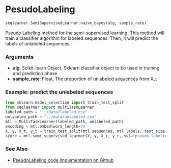 # PesudoLabeling

```python
seqlearner.SemiSupervisedLearner.naive_bayes(alg, sample_rate)
```

Pseudo Labeling method for the semi-supervised learning. This method will train a classifier algorithm for labeled sequences. Then, it will predict the labels of unlabeled sequences.

### Arguments
- __alg__: Scikit-learn Object, Sklearn classifier object to be used in training and prediction phase
- __sample_rate__: Float, The proportion of unlabeled sequences from X_t


### Example: predict the unlabeled sequences

```python
from sklearn.model_selection import train_test_split
from seqlearner import MultiTaskLearner
labeled_path = "../data/labeled.csv"
unlabeled_path = "../data/unlabeled.csv"
mtl = MultiTaskLearner(labeled_path, unlabeled_path)
encoding = mtl.embed(word_length=5)
X, y, X_t, y_t = train_test_split(mtl.sequences, mtl.labels, test_size=0.33)
score = mtl.semi_supervised_learner(X, y, X_t, y_t, ssl="pseudo_labeling", sample_rate=0.3)
```

### See Also
- [PseudoLabeling code implementation on Github](https://github.com/EliHei/seqlearn/blob/master/seqlearner/SemiSupervisedLearner.py)

